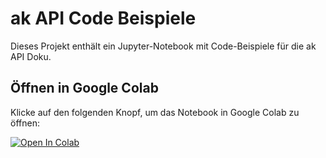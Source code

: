 # ak API Code Beispiele 

Dieses Projekt enthält ein Jupyter-Notebook mit Code-Beispiele für die ak API Doku.

## Öffnen in Google Colab

Klicke auf den folgenden Knopf, um das Notebook in Google Colab zu öffnen:

[![Open In Colab](https://colab.research.google.com/assets/colab-badge.svg)](https://colab.research.google.com/github/steffi0202/arztkonsultation/blob/main/ak_Code_Beispiele.ipynb)
